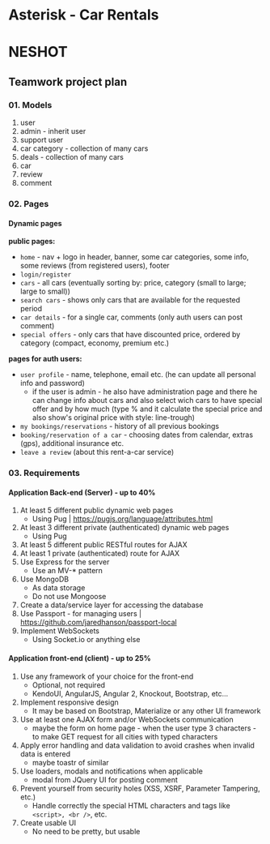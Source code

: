 # Asterisk - Car Rentals
# NESHOT

## Teamwork project plan

### 01. Models

1. user
2. admin - inherit user
3. support user
4. car category - collection of many cars
5. deals - collection of many cars
6. car
7. review
8. comment

### 02. Pages

#### Dynamic pages

**public pages:**

- `home` - nav + logo in header, banner, some car categories, some info, some reviews (from registered users), footer
- `login/register`
- `cars` - all cars (eventually sorting by: price, category (small to large; large to small))
- `search cars` - shows only cars that are available for the requested period
- `car details` - for a single car, comments (only auth users can post comment)
- `special offers` - only cars that have discounted price, ordered by category (compact, economy, premium etc.)

**pages for auth users:**

- `user profile` - name, telephone, email etc. (he can update all personal info and password)
	- if the user is admin - he also have administration page and there he can change info about cars and also select wich cars to have special offer and by how much (type % and it calculate the special price and also show's original price with style: line-trough)
- `my bookings/reservations` - history of all previous bookings
- `booking/reservation of a car` - choosing dates from calendar, extras (gps), additional insurance etc.
- `leave a review` (about this rent-a-car service)

### 03. Requirements

#### Application Back-end (Server) - up to 40%

1. At least 5 different public dynamic web pages
	- Using Pug														| https://pugjs.org/language/attributes.html
2. At least 3 different private (authenticated) dynamic web pages
	- Using Pug
3. At least 5 different public RESTful routes for AJAX
4. At least 1 private (authenticated) route for AJAX
5. Use Express for the server
	- Use an MV-* pattern
6. Use MongoDB
	- As data storage
	- Do not use Mongoose
7. Create a data/service layer for accessing the database
8. Use Passport - for managing users								| https://github.com/jaredhanson/passport-local
9. Implement WebSockets
	- Using Socket.io or anything else


#### Application front-end (client) - up to 25%

1. Use any framework of your choice for the front-end
	- Optional, not required
	- KendoUI, AngularJS, Angular 2, Knockout, Bootstrap, etc...
2. Implement responsive design
	- It may be based on Bootstrap, Materialize or any other UI framework
3. Use at least one AJAX form and/or WebSockets communication
	- maybe the form on home page - when the user type 3 characters - to make GET request for all cities with typed characters
4. Apply error handling and data validation to avoid crashes when invalid data is entered
	- maybe toastr of similar
5. Use loaders, modals and notifications when applicable 
	- modal from JQuery UI for posting comment
6. Prevent yourself from security holes (XSS, XSRF, Parameter Tampering, etc.)
	- Handle correctly the special HTML characters and tags like `<script>, <br />`, etc.
7. Create usable UI
	- No need to be pretty, but usable